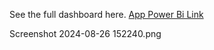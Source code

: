See the full dashboard here.  [App Power Bi Link]( https://app.powerbi.com/view?r=eyJrIjoiZTkzM2U3NmMtNTg0Yi00ZmZhLTk1YWYtOTEwNjFkNDk1NWRmIiwidCI6ImY5YTY4NmJiLTY2OGQtNGYxOC1iNmMyLTA0NjdhYmFhZmMxZSJ9)

Screenshot 2024-08-26 152240.png

